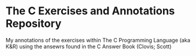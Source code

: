# The C Exercises and Annotations Repository

My annotations of the exercises within The C Programming Language (aka K&R) using the ansewrs found in the C Answer Book (Clovis; Scott)
